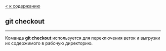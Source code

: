 [< к содержанию](./readme.md)

## git checkout
---

Команда **git checkout** используется для переключения веток и выгрузки их содержимого в рабочую директорию.